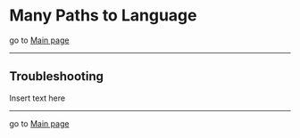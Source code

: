 # Many Paths to Language

go to [Main page](./MPaL_handbook)

---

## Troubleshooting

Insert text here

---

go to [Main page](./MPaL_handbook)